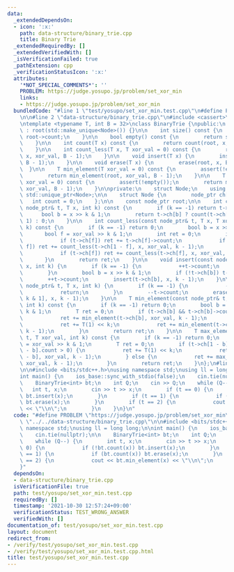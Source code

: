 ```yaml
---
data:
  _extendedDependsOn:
  - icon: ':x:'
    path: data-structure/binary_trie.cpp
    title: Binary Trie
  _extendedRequiredBy: []
  _extendedVerifiedWith: []
  _isVerificationFailed: true
  _pathExtension: cpp
  _verificationStatusIcon: ':x:'
  attributes:
    '*NOT_SPECIAL_COMMENTS*': ''
    PROBLEM: https://judge.yosupo.jp/problem/set_xor_min
    links:
    - https://judge.yosupo.jp/problem/set_xor_min
  bundledCode: "#line 1 \"test/yosupo/set_xor_min.test.cpp\"\n#define PROBLEM \"https://judge.yosupo.jp/problem/set_xor_min\"\
    \n\n#line 2 \"data-structure/binary_trie.cpp\"\n#include <cassert>\n#include <memory>\n\
    \ntemplate <typename T, int B = 32>\nclass BinaryTrie {\npublic:\n    BinaryTrie()\
    \ : root(std::make_unique<Node>()) {}\n\n    int size() const {\n        return\
    \ root->count;\n    }\n\n    bool empty() const {\n        return size() == 0;\n\
    \    }\n\n    int count(T x) const {\n        return count(root, x, B - 1);\n\
    \    }\n\n    int count_less(T x, T xor_val = 0) const {\n        return count_less(root,\
    \ x, xor_val, B - 1);\n    }\n\n    void insert(T x) {\n        insert(root, x,\
    \ B - 1);\n    }\n\n    void erase(T x) {\n        erase(root, x, B - 1);\n  \
    \  }\n\n    T min_element(T xor_val = 0) const {\n        assert(!empty());\n\
    \        return min_element(root, xor_val, B - 1);\n    }\n\n    T max_element(T\
    \ xor_val = 0) const {\n        assert(!empty());\n        return max_element(root,\
    \ xor_val, B - 1);\n    }\n\nprivate:\n    struct Node;\n    using node_ptr =\
    \ std::unique_ptr<Node>;\n\n    struct Node {\n        node_ptr ch[2];\n     \
    \   int count = 0;\n    };\n\n    const node_ptr root;\n\n    int count(const\
    \ node_ptr& t, T x, int k) const {\n        if (k == -1) return t->count;\n  \
    \      bool b = x >> k & 1;\n        return t->ch[b] ? count(t->ch[b], x, k -\
    \ 1) : 0;\n    }\n\n    int count_less(const node_ptr& t, T x, T xor_val, int\
    \ k) const {\n        if (k == -1) return 0;\n        bool b = x >> k & 1;\n \
    \       bool f = xor_val >> k & 1;\n        int ret = 0;\n        if (f ^ b) {\n\
    \            if (t->ch[f]) ret += t->ch[f]->count;\n            if (t->ch[1 -\
    \ f]) ret += count_less(t->ch[1 - f], x, xor_val, k - 1);\n        } else {\n\
    \            if (t->ch[f]) ret += count_less(t->ch[f], x, xor_val, k - 1);\n \
    \       }\n        return ret;\n    }\n\n    void insert(const node_ptr& t, T\
    \ x, int k) {\n        if (k == -1) {\n            ++t->count;\n            return;\n\
    \        }\n        bool b = x >> k & 1;\n        if (!t->ch[b]) t->ch[b] = std::make_unique<Node>();\n\
    \        ++t->count;\n        insert(t->ch[b], x, k - 1);\n    }\n\n    void erase(const\
    \ node_ptr& t, T x, int k) {\n        if (k == -1) {\n            --t->count;\n\
    \            return;\n        }\n        --t->count;\n        erase(t->ch[x >>\
    \ k & 1], x, k - 1);\n    }\n\n    T min_element(const node_ptr& t, T xor_val,\
    \ int k) const {\n        if (k == -1) return 0;\n        bool b = xor_val >>\
    \ k & 1;\n        T ret = 0;\n        if (t->ch[b] && t->ch[b]->count > 0) {\n\
    \            ret += min_element(t->ch[b], xor_val, k - 1);\n        } else {\n\
    \            ret += T(1) << k;\n            ret += min_element(t->ch[1 - b], xor_val,\
    \ k - 1);\n        }\n        return ret;\n    }\n\n    T max_element(const node_ptr&\
    \ t, T xor_val, int k) const {\n        if (k == -1) return 0;\n        bool b\
    \ = xor_val >> k & 1;\n        T ret = 0;\n        if (t->ch[1 - b] && t->ch[1\
    \ - b].count > 0) {\n            ret += T(1) << k;\n            ret += max_element(t->ch[1\
    \ - b], xor_val, k - 1);\n        } else {\n            ret += max_element(t->ch[b],\
    \ xor_val, k - 1);\n        }\n        return ret;\n    }\n};\n#line 4 \"test/yosupo/set_xor_min.test.cpp\"\
    \n\n#include <bits/stdc++.h>\nusing namespace std;\nusing ll = long long;\n\n\
    int main() {\n    ios_base::sync_with_stdio(false);\n    cin.tie(nullptr);\n\n\
    \    BinaryTrie<int> bt;\n    int Q;\n    cin >> Q;\n    while (Q--) {\n     \
    \   int t, x;\n        cin >> t >> x;\n        if (t == 0) {\n            if (!bt.count(x))\
    \ bt.insert(x);\n        }\n        if (t == 1) {\n            if (bt.count(x))\
    \ bt.erase(x);\n        }\n        if (t == 2) {\n            cout << bt.min_element(x)\
    \ << \"\\n\";\n        }\n    }\n}\n"
  code: "#define PROBLEM \"https://judge.yosupo.jp/problem/set_xor_min\"\n\n#include\
    \ \"../../data-structure/binary_trie.cpp\"\n\n#include <bits/stdc++.h>\nusing\
    \ namespace std;\nusing ll = long long;\n\nint main() {\n    ios_base::sync_with_stdio(false);\n\
    \    cin.tie(nullptr);\n\n    BinaryTrie<int> bt;\n    int Q;\n    cin >> Q;\n\
    \    while (Q--) {\n        int t, x;\n        cin >> t >> x;\n        if (t ==\
    \ 0) {\n            if (!bt.count(x)) bt.insert(x);\n        }\n        if (t\
    \ == 1) {\n            if (bt.count(x)) bt.erase(x);\n        }\n        if (t\
    \ == 2) {\n            cout << bt.min_element(x) << \"\\n\";\n        }\n    }\n\
    }"
  dependsOn:
  - data-structure/binary_trie.cpp
  isVerificationFile: true
  path: test/yosupo/set_xor_min.test.cpp
  requiredBy: []
  timestamp: '2021-10-30 12:57:24+09:00'
  verificationStatus: TEST_WRONG_ANSWER
  verifiedWith: []
documentation_of: test/yosupo/set_xor_min.test.cpp
layout: document
redirect_from:
- /verify/test/yosupo/set_xor_min.test.cpp
- /verify/test/yosupo/set_xor_min.test.cpp.html
title: test/yosupo/set_xor_min.test.cpp
---
```

